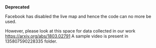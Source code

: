 **Deprecated**

Facebook has disabled the live map and hence the code can no more be used. 


However, please look at this space for data collected in our work https://arxiv.org/abs/1803.02791 A sample video is present in 135807590228335 folder. 
